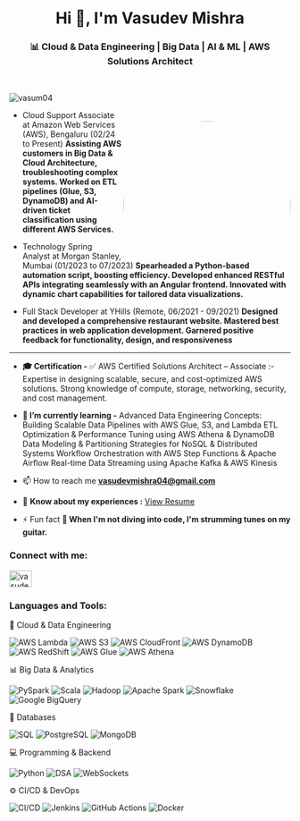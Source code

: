 <h1 align="center">Hi 👋, I'm Vasudev Mishra</h1>
<h3 align="center">📊 Cloud & Data Engineering | Big Data | AI & ML | AWS Solutions Architect</h3>

<br>

<img align="right" alt="coding" width="300" 
     style="border-radius: 50%; position: relative; top: 50px;" 
     src="https://i.pinimg.com/originals/bd/4e/d3/bd4ed327189c2a56695beb91cd534570.gif">

<p align="left"> <img src="https://komarev.com/ghpvc/?username=vasum04&label=Profile%20views&color=0e75b6&style=flat" alt="vasum04" /> </p>

- Cloud Support Associate at Amazon Web Services (AWS), Bengaluru (02/24 to Present) **Assisting AWS customers in Big Data & Cloud Architecture, troubleshooting complex systems.
Worked on ETL pipelines (Glue, S3, DynamoDB) and AI-driven ticket classification using different AWS Services.**

- Technology Spring Analyst at Morgan Stanley, Mumbai (01/2023 to 07/2023) **Spearheaded a Python-based automation script, boosting efficiency.
Developed enhanced RESTful APIs integrating seamlessly with an Angular frontend. Innovated with dynamic chart capabilities for tailored data visualizations.**

- Full Stack Developer at YHills (Remote, 06/2021 - 09/2021) **Designed and developed a comprehensive restaurant website. Mastered best practices in web application development. Garnered positive feedback for functionality, design, and responsiveness**

---

- **🎓 Certification -**
✅ AWS Certified Solutions Architect – Associate :-
Expertise in designing scalable, secure, and cost-optimized AWS solutions.
Strong knowledge of compute, storage, networking, security, and cost management.

- **📖 I’m currently learning -** 
Advanced Data Engineering Concepts:
Building Scalable Data Pipelines with AWS Glue, S3, and Lambda
ETL Optimization & Performance Tuning using AWS Athena & DynamoDB
Data Modeling & Partitioning Strategies for NoSQL & Distributed Systems
Workflow Orchestration with AWS Step Functions & Apache Airflow
Real-time Data Streaming using Apache Kafka & AWS Kinesis

- 📫 How to reach me **vasudevmishra04@gmail.com**

- 📄 **Know about my experiences :** [View Resume](https://drive.google.com/file/d/1ubRY0Mv7HXlXZFsEyjxP27YbsC7uFqGt/view?usp=sharing)

- ⚡ Fun fact **🎸 When I'm not diving into code, I'm strumming tunes on my guitar.**

<h3 align="left">Connect with me:</h3>
<p align="left">
<a href="https://linkedin.com/in/vasudevmishra" target="blank"><img align="center" src="https://raw.githubusercontent.com/rahuldkjain/github-profile-readme-generator/master/src/images/icons/Social/linked-in-alt.svg" alt="vasudevmishra" height="30" width="40" /></a>
</p>

<h3 align="left">Languages and Tools:</h3>
🚀 Cloud & Data Engineering
<p align="left"> <img src="https://img.shields.io/badge/AWS_Lambda-FF9900?style=for-the-badge&logo=amazonaws&logoColor=white" alt="AWS Lambda" /> <img src="https://img.shields.io/badge/AWS_S3-569A31?style=for-the-badge&logo=amazons3&logoColor=white" alt="AWS S3" /> <img src="https://img.shields.io/badge/AWS_CloudFront-232F3E?style=for-the-badge&logo=amazonaws&logoColor=white" alt="AWS CloudFront" /> <img src="https://img.shields.io/badge/AWS_DynamoDB-4053D6?style=for-the-badge&logo=amazondynamodb&logoColor=white" alt="AWS DynamoDB" /> <img src="https://img.shields.io/badge/AWS_Redshift-CC0000?style=for-the-badge&logo=amazonaws&logoColor=white" alt="AWS RedShift" /> <img src="https://img.shields.io/badge/AWS_Glue-FF9900?style=for-the-badge&logo=amazonaws&logoColor=white" alt="AWS Glue" /> <img src="https://img.shields.io/badge/AWS_Athena-232F3E?style=for-the-badge&logo=amazonaws&logoColor=white" alt="AWS Athena" /> </p>
📊 Big Data & Analytics
<p align="left"> <img src="https://img.shields.io/badge/PySpark-1F77B4?style=for-the-badge&logo=apache-spark&logoColor=white" alt="PySpark" /> <img src="https://img.shields.io/badge/Scala-DC322F?style=for-the-badge&logo=scala&logoColor=white" alt="Scala" /> <img src="https://img.shields.io/badge/Hadoop-66CCFF?style=for-the-badge&logo=apachehadoop&logoColor=white" alt="Hadoop" /> <img src="https://img.shields.io/badge/Apache_Spark-FEAA2D?style=for-the-badge&logo=apachespark&logoColor=white" alt="Apache Spark" /> <img src="https://img.shields.io/badge/Snowflake-29B5E8?style=for-the-badge&logo=snowflake&logoColor=white" alt="Snowflake" /> <img src="https://img.shields.io/badge/BigQuery-669DF6?style=for-the-badge&logo=google-cloud&logoColor=white" alt="Google BigQuery" /> </p>
💾 Databases
<p align="left"> <img src="https://img.shields.io/badge/SQL-4479A1?style=for-the-badge&logo=postgresql&logoColor=white" alt="SQL" /> <img src="https://img.shields.io/badge/PostgreSQL-336791?style=for-the-badge&logo=postgresql&logoColor=white" alt="PostgreSQL" /> <img src="https://img.shields.io/badge/MongoDB-47A248?style=for-the-badge&logo=mongodb&logoColor=white" alt="MongoDB" /> </p>
💻 Programming & Backend
<p align="left"> <img src="https://img.shields.io/badge/Python-3776AB?style=for-the-badge&logo=python&logoColor=white" alt="Python" /> <img src="https://img.shields.io/badge/Data%20Structures%20&%20Algorithms-FF4500?style=for-the-badge&logo=codeforces&logoColor=white" alt="DSA" /> <img src="https://img.shields.io/badge/WebSockets-000000?style=for-the-badge&logo=websocket&logoColor=white" alt="WebSockets" /> </p>
⚙️ CI/CD & DevOps
<p align="left"> <img src="https://img.shields.io/badge/CI/CD-000000?style=for-the-badge&logo=githubactions&logoColor=white" alt="CI/CD" /> <img src="https://img.shields.io/badge/Jenkins-D24939?style=for-the-badge&logo=jenkins&logoColor=white" alt="Jenkins" /> <img src="https://img.shields.io/badge/GitHub_Actions-2088FF?style=for-the-badge&logo=githubactions&logoColor=white" alt="GitHub Actions" /> <img src="https://img.shields.io/badge/Docker-2496ED?style=for-the-badge&logo=docker&logoColor=white" alt="Docker" /> </p>

